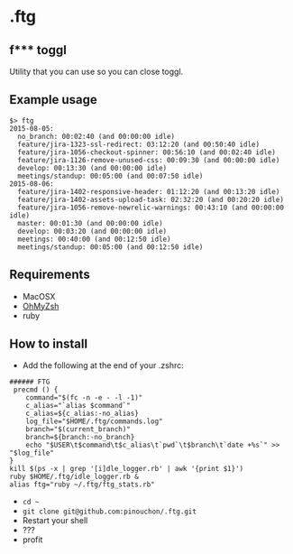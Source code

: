 # .ftg

## f*** toggl
Utility that you can use so you can close toggl.

## Example usage
````shell
$> ftg
2015-08-05:
  no_branch: 00:02:40 (and 00:00:00 idle)
  feature/jira-1323-ssl-redirect: 03:12:20 (and 00:50:40 idle)
  feature/jira-1056-checkout-spinner: 00:56:10 (and 00:02:40 idle)
  feature/jira-1126-remove-unused-css: 00:09:30 (and 00:00:00 idle)
  develop: 00:13:30 (and 00:00:00 idle)
  meetings/standup: 00:05:00 (and 00:07:50 idle)
2015-08-06:
  feature/jira-1402-responsive-header: 01:12:20 (and 00:13:20 idle)
  feature/jira-1402-assets-upload-task: 02:32:20 (and 00:20:20 idle)
  feature/jira-1056-remove-newrelic-warnings: 00:43:10 (and 00:00:00 idle)
  master: 00:01:30 (and 00:00:00 idle)
  develop: 00:03:20 (and 00:00:00 idle)
  meetings: 00:40:00 (and 00:12:50 idle)
  meetings/standup: 00:05:00 (and 00:12:50 idle)
````


## Requirements
- MacOSX
- [OhMyZsh](https://github.com/robbyrussell/oh-my-zsh])
- ruby

## How to install
- Add the following at the end of your .zshrc:
````shell
###### FTG
 precmd () {
    command="$(fc -n -e - -l -1)"
    c_alias="`alias $command`"
    c_alias=${c_alias:-no_alias}
    log_file="$HOME/.ftg/commands.log"
    branch="$(current_branch)"
    branch=${branch:-no_branch}
    echo "$USER\t$command\t$c_alias\t`pwd`\t$branch\t`date +%s`" >> "$log_file"
}
kill $(ps -x | grep '[i]dle_logger.rb' | awk '{print $1}')
ruby $HOME/.ftg/idle_logger.rb &
alias ftg="ruby ~/.ftg/ftg_stats.rb"
````
- `cd ~`
- `git clone git@github.com:pinouchon/.ftg.git`
- Restart your shell
- ???
- profit
